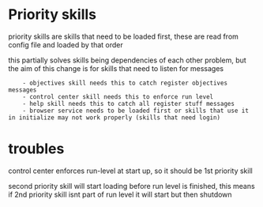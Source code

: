 # Priority skills

priority skills are skills that need to be loaded first, these are read from config file and loaded by that order

this partially solves skills being dependencies of each other problem, but the aim of this change is for skills that need to listen for messages

        - objectives skill needs this to catch register objectives messages
        - control center skill needs this to enforce run level
        - help skill needs this to catch all register stuff messages
        - browser service needs to be loaded first or skills that use it in initialize may not work properly (skills that need login)

# troubles

control center enforces run-level at start up, so it should be 1st priority skill

second priority skill will start loading before run level is finished, this means if 2nd priority skill isnt part of run level it will start but then shutdown